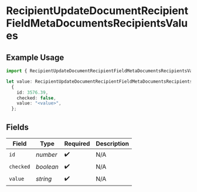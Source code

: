 # RecipientUpdateDocumentRecipientFieldMetaDocumentsRecipientsValues

## Example Usage

```typescript
import { RecipientUpdateDocumentRecipientFieldMetaDocumentsRecipientsValues } from "@documenso/sdk-typescript/models/operations";

let value: RecipientUpdateDocumentRecipientFieldMetaDocumentsRecipientsValues =
  {
    id: 3576.39,
    checked: false,
    value: "<value>",
  };
```

## Fields

| Field              | Type               | Required           | Description        |
| ------------------ | ------------------ | ------------------ | ------------------ |
| `id`               | *number*           | :heavy_check_mark: | N/A                |
| `checked`          | *boolean*          | :heavy_check_mark: | N/A                |
| `value`            | *string*           | :heavy_check_mark: | N/A                |